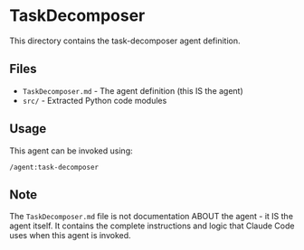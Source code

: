 # TaskDecomposer

This directory contains the task-decomposer agent definition.

## Files

- `TaskDecomposer.md` - The agent definition (this IS the agent)
- `src/` - Extracted Python code modules

## Usage

This agent can be invoked using:
```
/agent:task-decomposer
```

## Note

The `TaskDecomposer.md` file is not documentation ABOUT the agent - it IS the agent itself.
It contains the complete instructions and logic that Claude Code uses when this agent is invoked.

